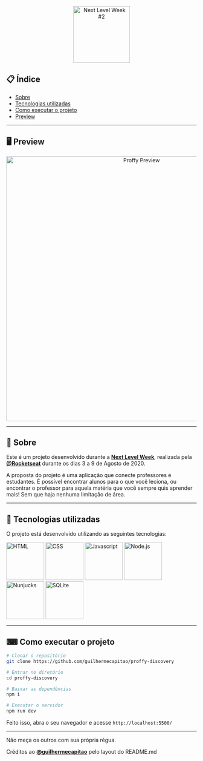 <p align="center">
  <img src="https://camo.githubusercontent.com/e374677bcea8e624fe954b1bf81348f9bb4390df/68747470733a2f2f696b2e696d6167656b69742e696f2f6361706974616f2f50726f6666792f6e6c77325f36643750766c485a352e737667" width="150" alt="Next Level Week #2">
</p>

## 📋 Índice

- [Sobre](#-Sobre)
- [Tecnologias utilizadas](#-Tecnologias-utilizadas)
- [Como executar o projeto](#-Como-executar-o-projeto)
- [Preview](#-Preview)

---

## 🖥 Preview 

<p align="center">
  <img src="https://ik.imagekit.io/xksv/all_getJs6ikQ.jpg" width="700" alt="Proffy Preview">
</p>

---

## 📖 Sobre 

Este é um projeto desenvolvido durante a **[Next Level Week](https://nextlevelweek.com/)**, realizada pela **[@Rocketseat](https://github.com/Rocketseat)** durante os dias 3 a 9 de Agosto de 2020.

A proposta do projeto é uma aplicação que conecte professores e estudantes. É possível encontrar alunos para o que você leciona, ou encontrar o professor para aquela matéria que você sempre quis aprender mais! Sem que haja nenhuma limitação de área. 

---

## 🚀 Tecnologias utilizadas

O projeto está desenvolvido utilizando as seguintes tecnologias:

<span>
  <img src="https://ik.imagekit.io/xksv/html5_RcOQBX1jU9.png" width="100" alt="HTML">
</span> 

<span>
  <img src="https://ik.imagekit.io/xksv/css3_4gA2wiFNCA8.png" width="100" alt ="CSS">
</span>

<span>
  <img src="https://ik.imagekit.io/xksv/javascript_rSYR4yAOvgB.png" width="100" alt ="Javascript">
</span>

<span>
  <img src="https://ik.imagekit.io/xksv/nodejs_lsyhrzzLn.png" width="100" alt ="Node.js">
</span>

<span>
  <img src="https://ik.imagekit.io/xksv/nunjucks_bKeKEls1uh.png" width="100" alt ="Nunjucks">
</span>

<span>
  <img src="https://ik.imagekit.io/xksv/sqlite_RDDxD_7WSF.jpg" width="100" alt ="SQLite">
</span>

---

## ⌨ Como executar o projeto

```bash
# Clonar o repositório
git clone https://github.com/guilhermecapitao/proffy-discovery

# Entrar no diretório
cd proffy-discovery

# Baixar as dependências
npm i

# Executar o servidor
npm run dev
```

Feito isso, abra o seu navegador e acesse `http://localhost:5500/`

---

Não meça os outros com sua própria régua.

Créditos ao **[@guilhermecapitao](https://github.com/guilhermecapitao)** pelo layout do README.md
